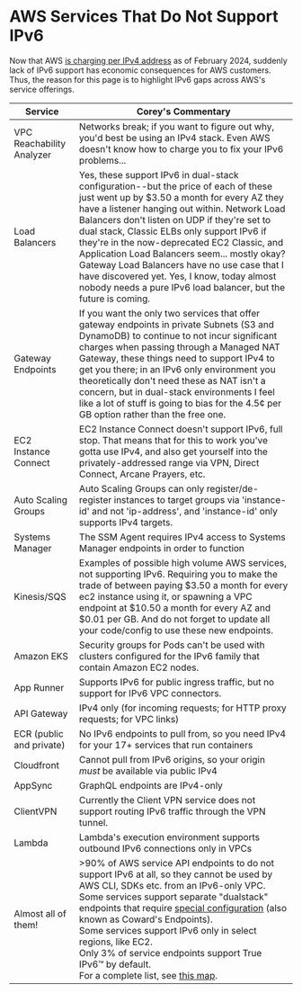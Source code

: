 # AWS Services That Do Not Support IPv6

Now that AWS [is charging per IPv4 address](https://aws.amazon.com/blogs/aws/new-aws-public-ipv4-address-charge-public-ip-insights/) as of February 2024, suddenly lack of IPv6 support has economic consequences for AWS customers. Thus, the reason for this page is to highlight IPv6 gaps across AWS's service offerings.

| Service | Corey's Commentary |
| ---- | ---- |
| VPC Reachability Analyzer | Networks break; if you want to figure out why, you'd best be using an IPv4 stack. Even AWS doesn't know how to charge you to fix your IPv6 problems... |
| Load Balancers | Yes, these support IPv6 in dual-stack configuration--but the price of each of these just went up by $3.50 a month for every AZ they have a listener hanging out within. Network Load Balancers don't listen on UDP if they're set to dual stack, Classic ELBs only support IPv6 if they're in the now-deprecated EC2 Classic, and Application Load Balancers seem... mostly okay? Gateway Load Balancers have no use case that I have discovered yet. Yes, I know, today almost nobody needs a pure IPv6 load balancer, but the future is coming.|
| Gateway Endpoints | If you want the only two services that offer gateway endpoints in private Subnets (S3 and DynamoDB) to continue to not incur significant charges when passing through a Managed NAT Gateway, these things need to support IPv4 to get you there; in an IPv6 only environment you theoretically don't need these as NAT isn't a concern, but in dual-stack environments I feel like a lot of stuff is going to bias for the 4.5¢ per GB option rather than the free one. |
| EC2 Instance Connect | EC2 Instance Connect doesn't support IPv6, full stop. That means that for this to work you've gotta use IPv4, and also get yourself into the privately-addressed range via VPN, Direct Connect, Arcane Prayers, etc. |
| Auto Scaling Groups | Auto Scaling Groups can only register/de-register instances to target groups via 'instance-id' and not 'ip-address', and 'instance-id' only supports IPv4 targets. |
| Systems Manager | The SSM Agent requires IPv4 access to Systems Manager endpoints in order to function |
| Kinesis/SQS | Examples of possible high volume AWS services, not supporting IPv6.  Requiring you to make the trade of between paying \$3.50 a month for every ec2 instance using it, or spawning a VPC endpoint at \$10.50 a month for every AZ and \$0.01 per GB.  And do not forget to update all your code/config to use these new endpoints. |
| Amazon EKS | Security groups for Pods can't be used with clusters configured for the IPv6 family that contain Amazon EC2 nodes. |
| App Runner | Supports IPv6 for public ingress traffic, but no support for IPv6 VPC connectors. |
| API Gateway | IPv4 only (for incoming requests; for HTTP proxy requests; for VPC links) |
| ECR (public and private) | No IPv6 endpoints to pull from, so you need IPv4 for your 17+ services that run containers |
| Cloudfront | Cannot pull from IPv6 origins, so your origin *must* be available via public IPv4 |
| AppSync | GraphQL endpoints are IPv4-only |
| ClientVPN | Currently the Client VPN service does not support routing IPv6 traffic through the VPN tunnel. |
| Lambda | Lambda's execution environment supports outbound IPv6 connections only in VPCs |
| Almost all of them! | >90% of AWS service API endpoints to do not support IPv6 at all, so they cannot be used by AWS CLI, SDKs etc. from an IPv6-only VPC.<br>Some services support separate "dualstack" endpoints that require [special configuration](https://docs.aws.amazon.com/sdkref/latest/guide/feature-endpoints.html) (also known as Coward's Endpoints).<br>Some services support IPv6 only in select regions, like EC2.<br>Only 3% of service endpoints support True IPv6™ by default.<br>For a complete list, see [this map](https://awsipv6.neveragain.de). |
